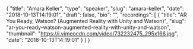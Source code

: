 {
  "title": "Amara Keller",
  "type": "speaker",
  "slug": "amara-keller",
  "date": "2018-10-13T14:19:01",
  "draft": false,
  "bio": "",
  "recordings": [
    {
      "title": "AR You Ready, Watson? (Augmented Reality with Unity and Watson)",
      "slug": "ar-you-ready-watson-augmented-reality-with-unity-and-watson",
      "thumbnail": "https://i.vimeocdn.com/video/732232475_295x166.jpg",
      "date": "2018-10-13T14:19:01"
    }
  ]
}